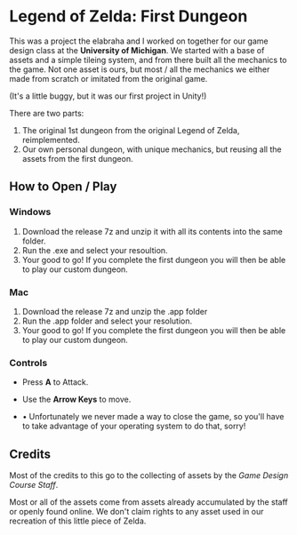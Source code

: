 # Legend of Zelda: First Dungeon

This was a project the elabraha and I worked on together for our game design class at the **University of Michigan**. We started with a base of assets and a simple tileing system, and from there built all the mechanics to the game. Not one asset is ours, but most / all the mechanics we either made from scratch or imitated from the original game.

(It's a little buggy, but it was our first project in Unity!)

There are two parts:

1. The original 1st dungeon from the original Legend of Zelda, reimplemented.
2. Our own personal dungeon, with unique mechanics, but reusing all the assets from the first dungeon.

## How to Open / Play

### Windows

1. Download the release 7z and unzip it with all its contents into the same folder.
2. Run the .exe and select your resoultion.
3. Your good to go! If you complete the first dungeon you will then be able to play our custom dungeon.

### Mac

1. Download the release 7z and unzip the .app folder
2. Run the .app folder and select your resolution.
3. Your good to go! If you complete the first dungeon you will then be able to play our custom dungeon.

### Controls

* Press **A** to Attack.

* Use the **Arrow Keys** to move.

* •	Unfortunately we never made a way to close the game, so you'll have to take advantage of your operating system to do that, sorry!

## Credits

Most of the credits to this go to the collecting of assets by the *Game Design Course Staff*.

Most or all of the assets come from assets already accumulated by the staff or openly found online. We don't claim rights to any asset used in our recreation of this little piece of Zelda.
